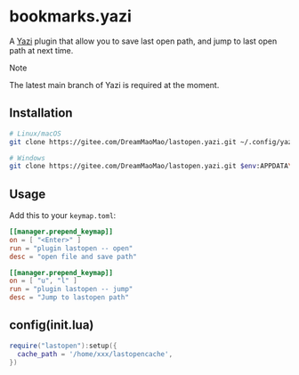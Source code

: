 # bookmarks.yazi

A [Yazi](https://github.com/sxyazi/yazi) plugin that allow you to 
save last open path, and jump to last open path at next time.

> [!NOTE]
> The latest main branch of Yazi is required at the moment.



## Installation

```sh
# Linux/macOS
git clone https://gitee.com/DreamMaoMao/lastopen.yazi.git ~/.config/yazi/plugins/lastopen.yazi

# Windows
git clone https://gitee.com/DreamMaoMao/lastopen.yazi.git $env:APPDATA\yazi\config\plugins\lastopen.yazi
```

## Usage

Add this to your `keymap.toml`:

```toml
[[manager.prepend_keymap]]
on = [ "<Enter>" ]
run = "plugin lastopen -- open"
desc = "open file and save path"

[[manager.prepend_keymap]]
on = [ "u", "l" ]
run = "plugin lastopen -- jump"
desc = "Jump to lastopen path"

```

## config(init.lua)
```lua
require("lastopen"):setup({
  cache_path = '/home/xxx/lastopencache',
})
```
```
```
